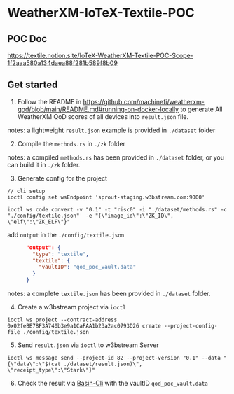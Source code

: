 # WeatherXM-IoTeX-Textile-POC

## POC Doc

https://textile.notion.site/IoTeX-WeatherXM-Textile-POC-Scope-1f2aaa580a134daea88f281b589f8b09

## Get started

1. Follow the README in https://github.com/machinefi/weatherxm-qod/blob/main/README.md#running-on-docker-locally to generate All WeatherXM QoD scores of all devices into `result.json` file.

notes: a lightweight `result.json` example is provided in `./dataset` folder

2. Compile the `methods.rs` in `./zk` folder

notes: a compiled `methods.rs` has been provided in `./dataset` folder, or you can build it in `./zk` folder.


3. Generate config for the project

```shell
// cli setup
ioctl config set wsEndpoint 'sprout-staging.w3bstream.com:9000'

ioctl ws code convert -v "0.1" -t "risc0" -i "./dataset/methods.rs" -c "./config/textile.json"  -e "{\"image_id\":\"ZK_ID\", \"elf\":\"ZK_ELF\"}"
``` 

add `output` in the `./config/textile.json`

``` json
      "output": {
        "type": "textile",
        "textile": {
          "vaultID": "qod_poc_vault.data"
        }
      }
```
notes: a complete `textile.json` has been provided in `./dataset` folder.

4. Create a w3bstream project via `ioctl`


``` shell
ioctl ws project --contract-address 0x02feBE78F3A740b3e9a1CaFAA1b23a2ac0793D26 create --project-config-file ./config/textile.json 
```

5. Send `result.json` via `ioctl` to w3bstream Server


``` shell
ioctl ws message send --project-id 82 --project-version "0.1" --data "{\"data\":\"$(cat ./dataset/result.json)\", \"receipt_type\":\"Stark\"}" 
```

6. Check the result via [Basin-Cli](https://github.com/tablelandnetwork/basin-cli/tree/main?tab=readme-ov-file#listing-events) with the vaultID `qod_poc_vault.data`